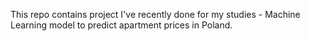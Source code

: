This repo contains project I've recently done for my studies - Machine Learning model to predict apartment prices in Poland.

